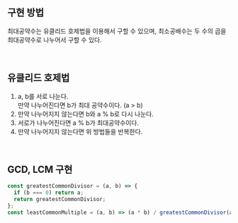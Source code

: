## 구현 방법

최대공약수는 유클리드 호제법을 이용해서 구할 수 있으며, 최소공배수는 두 수의 곱을 최대공약수로 나누어서 구할 수 있다.

</br>

## 유클리드 호제법

1. a, b를 서로 나눈다.  
   만약 나누어진다면 b가 최대 공약수이다. (a > b)
2. 만약 나누어지지 않는다면 b와 a % b로 다시 나눈다.
3. 서로가 나누어진다면 a % b가 최대공약수이다.
4. 만약 나누어지지 않는다면 위 방법들을 반복한다.

</br>

## GCD, LCM 구현

```javascript
const greatestCommonDivisor = (a, b) => {
  if (b === 0) return a;
  return greatestCommonDivisor;
};
const leastCommonMultiple = (a, b) => (a * b) / greatestCommonDivisor(a, b);
```
